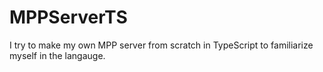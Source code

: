 # MPPServerTS
I try to make my own MPP server from scratch in TypeScript to familiarize myself in the langauge.
